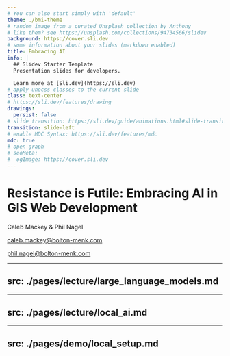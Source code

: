 ```yaml
---
# You can also start simply with 'default'
theme: ./bmi-theme
# random image from a curated Unsplash collection by Anthony
# like them? see https://unsplash.com/collections/94734566/slidev
background: https://cover.sli.dev
# some information about your slides (markdown enabled)
title: Embracing AI
info: |
  ## Slidev Starter Template
  Presentation slides for developers.

  Learn more at [Sli.dev](https://sli.dev)
# apply unocss classes to the current slide
class: text-center
# https://sli.dev/features/drawing
drawings:
  persist: false
# slide transition: https://sli.dev/guide/animations.html#slide-transitions
transition: slide-left
# enable MDC Syntax: https://sli.dev/features/mdc
mdc: true
# open graph
# seoMeta:
#  ogImage: https://cover.sli.dev
---
```


# Resistance is Futile: Embracing AI in GIS Web Development

Caleb Mackey & Phil Nagel


[caleb.mackey@bolton-menk.com](mailto:caleb.mackey@bolton-menk.com)

[phil.nagel@bolton-menk.com](mailto:phil.nagel@bolton-menk.com)

---
src: ./pages/lecture/large_language_models.md
---

---
src: ./pages/lecture/local_ai.md
---

---
src: ./pages/demo/local_setup.md
---

<Toc text-sm minDepth="1" maxDepth="2" />
